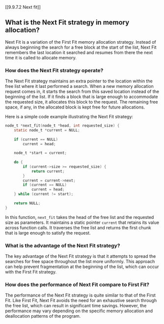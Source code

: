 [[9.9.7.2 Next fit]]
## What is the Next Fit strategy in memory allocation?

Next Fit is a variation of the First Fit memory allocation strategy. Instead of always beginning the search for a free block at the start of the list, Next Fit remembers the last location it searched and resumes from there the next time it is called to allocate memory.

### How does the Next Fit strategy operate?

The Next Fit strategy maintains an extra pointer to the location within the free list where it last performed a search. When a new memory allocation request comes in, it starts the search from this saved location instead of the beginning of the list. If it finds a block that is large enough to accommodate the requested size, it allocates this block to the request. The remaining free space, if any, in the allocated block is kept free for future allocations.

Here is a simple code example illustrating the Next Fit strategy:

```c
node_t *next_fit(node_t *head, int requested_size) {
    static node_t *current = NULL;
    
    if (current == NULL)
        current = head;
    
    node_t *start = current;
    
    do {
        if (current->size >= requested_size) {
            return current;
        }
        current = current->next;
        if (current == NULL)
            current = head;
    } while (current != start);
    
    return NULL;
}
```

In this function, `next_fit` takes the head of the free list and the requested size as parameters. It maintains a static pointer `current` that retains its value across function calls. It traverses the free list and returns the first chunk that is large enough to satisfy the request.

### What is the advantage of the Next Fit strategy?

The key advantage of the Next Fit strategy is that it attempts to spread the searches for free space throughout the list more uniformly. This approach can help prevent fragmentation at the beginning of the list, which can occur with the First Fit strategy.

### How does the performance of Next Fit compare to First Fit?

The performance of the Next Fit strategy is quite similar to that of the First Fit. Like First Fit, Next Fit avoids the need for an exhaustive search through the free list, which can result in significant time savings. However, the performance may vary depending on the specific memory allocation and deallocation patterns of the program.